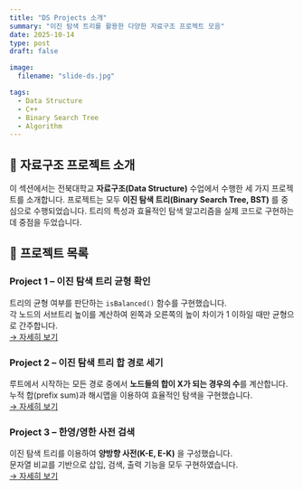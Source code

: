 ```yaml
---
title: "DS Projects 소개"
summary: "이진 탐색 트리를 활용한 다양한 자료구조 프로젝트 모음"
date: 2025-10-14
type: post
draft: false

image:
  filename: "slide-ds.jpg"

tags:
  - Data Structure
  - C++
  - Binary Search Tree
  - Algorithm
---
```

<dr>

## 📘 자료구조 프로젝트 소개
이 섹션에서는 전북대학교 **자료구조(Data Structure)** 수업에서 수행한 세 가지 프로젝트를 소개합니다. 프로젝트는 모두 **이진 탐색 트리(Binary Search Tree, BST)** 를 중심으로 수행되었습니다. 트리의 특성과 효율적인 탐색 알고리즘을 실제 코드로 구현하는 데 중점을 두었습니다.

<dr>

## 📂 프로젝트 목록

### **Project 1 – 이진 탐색 트리 균형 확인**
트리의 균형 여부를 판단하는 `isBalanced()` 함수를 구현했습니다.  
각 노드의 서브트리 높이를 계산하여 왼쪽과 오른쪽의 높이 차이가 1 이하일 때만 균형으로 간주합니다.  
[→ 자세히 보기](../ds_project1/)

<dr>

### **Project 2 – 이진 탐색 트리 합 경로 세기**
루트에서 시작하는 모든 경로 중에서 **노드들의 합이 X가 되는 경우의 수**를 계산합니다.  
누적 합(prefix sum)과 해시맵을 이용하여 효율적인 탐색을 구현했습니다.  
[→ 자세히 보기](../ds_project2/)

<dr>

### **Project 3 – 한영/영한 사전 검색**
이진 탐색 트리를 이용하여 **양방향 사전(K-E, E-K)** 을 구성했습니다.  
문자열 비교를 기반으로 삽입, 검색, 출력 기능을 모두 구현하였습니다.  
[→ 자세히 보기](../ds_project3/)

<dr>